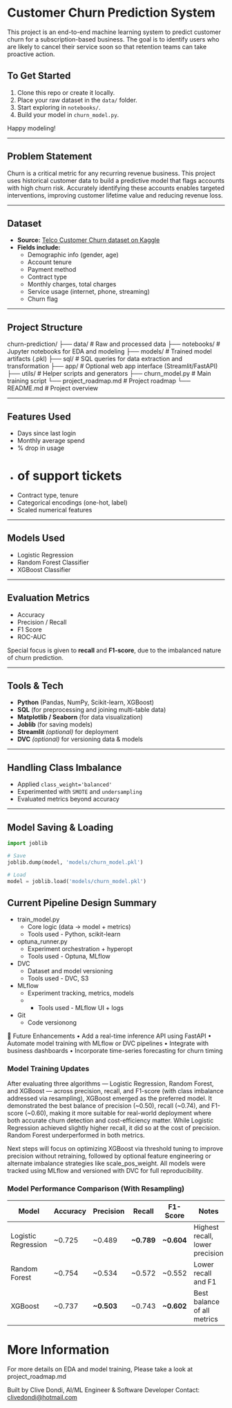 # Customer Churn Prediction System

This project is an end-to-end machine learning system to predict customer churn for a subscription-based business. The goal is to identify users who are likely to cancel their service soon so that retention teams can take proactive action.

## To Get Started

1. Clone this repo or create it locally.
2. Place your raw dataset in the `data/` folder.
3. Start exploring in `notebooks/`.
4. Build your model in `churn_model.py`.

Happy modeling!

---

## Problem Statement

Churn is a critical metric for any recurring revenue business. This project uses historical customer data to build a predictive model that flags accounts with high churn risk. Accurately identifying these accounts enables targeted interventions, improving customer lifetime value and reducing revenue loss.

---

## Dataset

- **Source:** [Telco Customer Churn dataset on Kaggle](https://www.kaggle.com/blastchar/telco-customer-churn)
- **Fields include:**
  - Demographic info (gender, age)
  - Account tenure
  - Payment method
  - Contract type
  - Monthly charges, total charges
  - Service usage (internet, phone, streaming)
  - Churn flag

---

## Project Structure

churn-prediction/
├── data/ # Raw and processed data
├── notebooks/ # Jupyter notebooks for EDA and modeling
├── models/ # Trained model artifacts (.pkl)
├── sql/ # SQL queries for data extraction and transformation
├── app/ # Optional web app interface (Streamlit/FastAPI)
├── utils/ # Helper scripts and generators
├── churn_model.py # Main training script
└── project_roadmap.md # Project roadmap
└── README.md # Project overview

---

## Features Used

- Days since last login
- Monthly average spend
- % drop in usage
- # of support tickets
- Contract type, tenure
- Categorical encodings (one-hot, label)
- Scaled numerical features

---

## Models Used

- Logistic Regression
- Random Forest Classifier
- XGBoost Classifier

---

## Evaluation Metrics

- Accuracy
- Precision / Recall
- F1 Score
- ROC-AUC

Special focus is given to **recall** and **F1-score**, due to the imbalanced nature of churn prediction.

---

## Tools & Tech

- **Python** (Pandas, NumPy, Scikit-learn, XGBoost)
- **SQL** (for preprocessing and joining multi-table data)
- **Matplotlib / Seaborn** (for data visualization)
- **Joblib** (for saving models)
- **Streamlit** _(optional)_ for deployment
- **DVC** _(optional)_ for versioning data & models

---

## Handling Class Imbalance

- Applied `class_weight='balanced'`
- Experimented with `SMOTE` and `undersampling`
- Evaluated metrics beyond accuracy

---

## Model Saving & Loading

```python
import joblib

# Save
joblib.dump(model, 'models/churn_model.pkl')

# Load
model = joblib.load('models/churn_model.pkl')
```

## Current Pipeline Design Summary
- train_model.py
  - Core logic (data -> model + metrics)
  - Tools used - Python, scikit-learn
- optuna_runner.py
  - Experiment orchestration + hyperopt
  - Tools used - Optuna, MLflow
- DVC
  - Dataset and model versioning
  - Tools used - DVC, S3
- MLflow
  - Experiment tracking, metrics, models
  - - Tools used - MLflow UI + logs
- Git
  - Code versionong


📡 Future Enhancements
• Add a real-time inference API using FastAPI
• Automate model training with MLflow or DVC pipelines
• Integrate with business dashboards
• Incorporate time-series forecasting for churn timing

### Model Training Updates
After evaluating three algorithms — Logistic Regression, Random Forest, and XGBoost — across precision, recall, and F1-score (with class imbalance addressed via resampling), XGBoost emerged as the preferred model. It demonstrated the best balance of precision (~0.50), recall (~0.74), and F1-score (~0.60), making it more suitable for real-world deployment where both accurate churn detection and cost-efficiency matter. While Logistic Regression achieved slightly higher recall, it did so at the cost of precision. Random Forest underperformed in both metrics.

Next steps will focus on optimizing XGBoost via threshold tuning to improve precision without retraining, followed by optional feature engineering or alternate imbalance strategies like scale_pos_weight. All models were tracked using MLflow and versioned with DVC for full reproducibility.

### Model Performance Comparison (With Resampling)

| Model               | Accuracy | Precision | Recall | F1-Score | Notes                                 |
|---------------------|----------|-----------|--------|----------|---------------------------------------|
| Logistic Regression | ~0.725   | ~0.489    | **~0.789** | **~0.604** | Highest recall, lower precision |
| Random Forest       | ~0.754   | ~0.534    | ~0.572 | ~0.552   | Lower recall and F1                   |
| XGBoost             | ~0.737   | **~0.503** | ~0.743 | **~0.602** | Best balance of all metrics        |


# More Information
For more details on EDA and model training, Please take a look at project_roadmap.md

Built by Clive Dondi, AI/ML Engineer & Software Developer
Contact: clivedondi@hotmail.com
